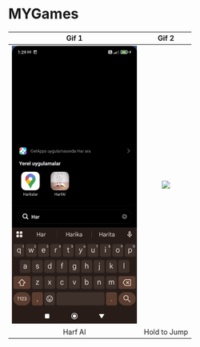 # MYGames

| Gif 1 | Gif 2 | 
|:-------:|:-------:|
| <img src="https://github.com/FurkanMDemiray/MYGames/blob/main/harfAl.gif" width="250"> | <img src="https://github.com/FurkanMDemiray/MYGames/blob/main/htj" width="250">  |
| Harf Al | Hold to Jump |
